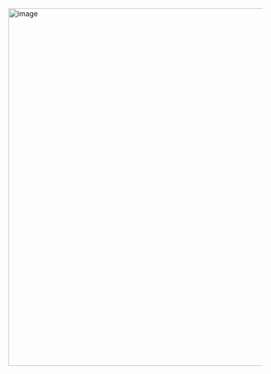 <img width="1350" height="710" alt="image" src="https://github.com/user-attachments/assets/b8e85f0c-b7b9-43e8-b42b-e66a36c26dce" />

